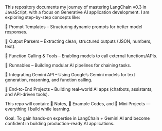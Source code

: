 This repository documents my journey of mastering LangChain v0.3 in JavaScript, with a focus on Generative AI application development.
I am exploring step-by-step concepts like:

🔹 Prompt Templates – Structuring dynamic prompts for better model responses.

🔹 Output Parsers – Extracting clean, structured outputs (JSON, numbers, text).

🔹 Function Calling & Tools – Enabling models to call external functions/APIs.

🔹 Runnables – Building modular AI pipelines for chaining tasks.

🔹 Integrating Gemini API – Using Google’s Gemini models for text generation, reasoning, and function calling.

🔹 End-to-End Projects – Building real-world AI apps (chatbots, assistants, and API-driven tools).

This repo will contain:
📘 Notes, 📝 Example Codes, and 🚀 Mini Projects — everything I build while learning.

Goal: To gain hands-on expertise in LangChain + Gemini AI and become confident in building production-ready AI applications.
